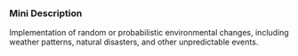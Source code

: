 ### Mini Description

Implementation of random or probabilistic environmental changes, including weather patterns, natural disasters, and other unpredictable events.
